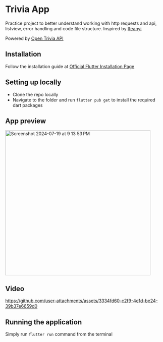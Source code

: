 # Trivia App

Practice project to better understand working with http requests and api, listview, error handling and code file structure. Inspired by [Ifeanyi](https://github.com/o-ifeanyi) 

Powered by [Open Trivia API](https://opentdb.com/api_config.php)

## Installation

Follow the installation guide at [Official Flutter Installation Page](https://docs.flutter.dev/get-started/install)

## Setting up locally 
- Clone the repo locally
- Navigate to the folder and run `flutter pub get` to install the required dart packages

## App preview
<img width="460" alt="Screenshot 2024-07-19 at 9 13 53 PM" src="https://github.com/user-attachments/assets/931b642b-c4e6-48f6-8c2d-3aa00813f074">

## Video


https://github.com/user-attachments/assets/3334fd60-c2f9-4e1d-be24-39b37e6659d0




## Running the application
Simply run `flutter run` command from the terminal

